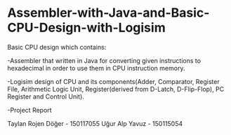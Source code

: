 # Assembler-with-Java-and-Basic-CPU-Design-with-Logisim

Basic CPU design which contains:

-Assembler that written in Java for converting given instructions to hexadecimal in order to use them in CPU instruction memory.

-Logisim design of CPU and its components(Adder, Comparator, Register File, Arithmetic Logic Unit, Register(derived from D-Latch, D-Flip-Flop), PC Register and Control Unit).

-Project Report 


Taylan Rojen Döğer - 150117055
Uğur Alp Yavuz - 150115054

